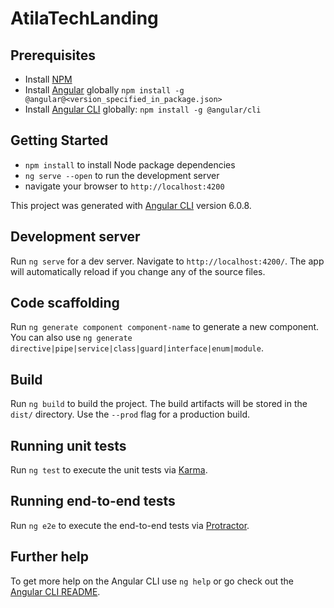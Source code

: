 # AtilaTechLanding


## Prerequisites

- Install [NPM](https://www.npmjs.com/)
- Install [Angular](https://angular.io/) globally `npm install -g @angular@<version_specified_in_package.json>`
- Install [Angular CLI](https://cli.angular.io/) globally: `npm install -g @angular/cli`


## Getting Started

- `npm install` to install Node package dependencies
- `ng serve --open` to run the development server
- navigate your browser to `http://localhost:4200`


This project was generated with [Angular CLI](https://github.com/angular/angular-cli) version 6.0.8.

## Development server

Run `ng serve` for a dev server. Navigate to `http://localhost:4200/`. The app will automatically reload if you change any of the source files.

## Code scaffolding

Run `ng generate component component-name` to generate a new component. You can also use `ng generate directive|pipe|service|class|guard|interface|enum|module`.

## Build

Run `ng build` to build the project. The build artifacts will be stored in the `dist/` directory. Use the `--prod` flag for a production build.

## Running unit tests

Run `ng test` to execute the unit tests via [Karma](https://karma-runner.github.io).

## Running end-to-end tests

Run `ng e2e` to execute the end-to-end tests via [Protractor](http://www.protractortest.org/).

## Further help

To get more help on the Angular CLI use `ng help` or go check out the [Angular CLI README](https://github.com/angular/angular-cli/blob/master/README.md).
